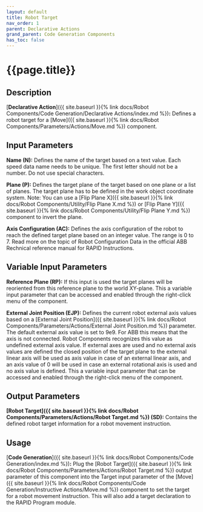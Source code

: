 ```yaml
---
layout: default
title: Robot Target
nav_order: 1
parent: Declarative Actions
grand_parent: Code Generation Components
has_toc: false
---
```


# **{{page.title}}**

## **Description**

[**Declarative Action**]({{ site.baseurl }}{% link docs/Robot Components/Code Generation/Declarative Actions/index.md %})**:** Defines a robot target for a [Move]({{ site.baseurl }}{% link docs/Robot Components/Parameters/Actions/Move.md %}) component. 

## **Input Parameters**

**Name (N):**  Defines the name of the target based on a text value. Each speed data name needs to be unique. The first letter should not be a number. Do not use special characters.

**Plane (P):** Defines the target plane of the target based on one plane or a list of planes. The target plane has to be defined in the work object coordinate system. Note: You can use a [Flip Plane X]({{ site.baseurl }}{% link docs/Robot Components/Utility/Flip Plane X.md %}) or [Flip Plane Y]({{ site.baseurl }}{% link docs/Robot Components/Utility/Flip Plane Y.md %}) component to invert the plane.

**Axis Configuration (AC):** Defines the axis configuration of the robot to reach the defined target plane based on an integer value. The range is 0 to 7. Read more on the topic of Robot Configuration Data in the official ABB Rechnical reference manual for RAPID Instructions.

## **Variable Input Parameters**

**Reference Plane (RP):** If this input is used the target planes will be reoriented from this reference plane to the world XY-plane. This a variable input parameter that can be accessed and enabled through the right-click menu of the component.

**External Joint Position (EJP):** Defines the current robot external axis values based on a [External Joint Position]({{ site.baseurl }}{% link docs/Robot Components/Parameters/Actions/External Joint Position.md %}) parameter. The default external axis value is set to 9e9. For ABB this means that the axis is not connected. Robot Components recognizes this value as undefined external axis value. If external axes are used and no external axis values are defined the closed position of the target plane to the external linear axis will be used as axis value in case of an external linear axis, and an axis value of 0 will be used in case an external rotational axis is used and no axis value is defined. This a variable input parameter that can be accessed and enabled through the right-click menu of the component.

## **Output Parameters**

**[Robot Target]({{ site.baseurl }}{% link docs/Robot Components/Parameters/Actions/Robot Target.md %}) (SD):** Contains the defined robot target information for a robot movement instruction.

## **Usage**

[**Code Generation**]({{ site.baseurl }}{% link docs/Robot Components/Code Generation/index.md %})**:** Plug the [Robot Target]({{ site.baseurl }}{% link docs/Robot Components/Parameters/Actions/Robot Target.md %}) output parameter of this component into the Target input parameter of the [Move]({{ site.baseurl }}{% link docs/Robot Components/Code Generation/Instructive Actions/Move.md %}) component to set the target for a robot movement instruction. This will also add a target declaration to the RAPID Program module.